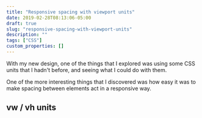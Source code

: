 ```yaml
---
title: "Responsive spacing with viewport units"
date: 2019-02-28T08:13:06-05:00
draft: true
slug: "responsive-spacing-with-viewport-units"
description: ""
tags: ["CSS"]
custom_properties: []
---
```


With my new design, one of the things that I explored was using some CSS units that I hadn't before, and seeing what I could do with them.

One of the more interesting things that I discovered was how easy it was to make spacing between elements act in a responsive way.

## vw / vh units
